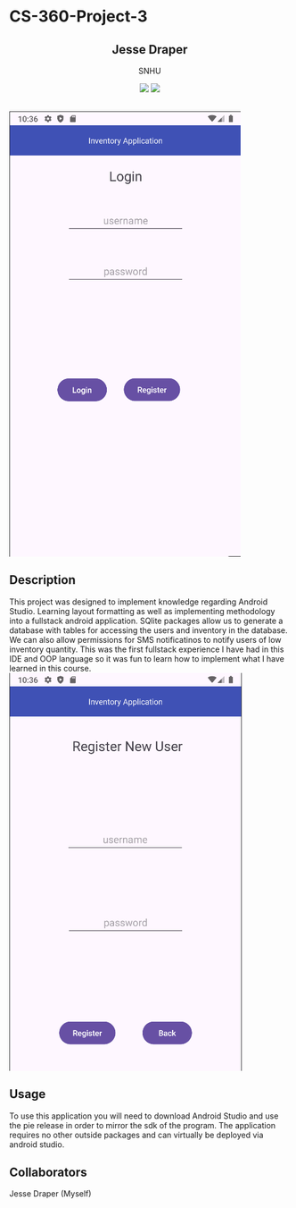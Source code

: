 <h1> CS-360-Project-3</h1>
<h2 align='center'> Jesse Draper</h2>
<p align='center'>SNHU</p>
<p align='center'>
<img src="https://img.shields.io/badge/Android_Studio-3DDC84?style=for-the-badge&logo=android-studio&logoColor=white" />
<img src="https://img.shields.io/badge/Java-ED8B00?style=for-the-badge&logo=java&logoColor=white" />
</p>
<br>

<img align ='center' src="loginpage.png" />
<br>


## Description
This project was designed to implement knowledge regarding Android Studio. Learning layout formatting as well as implementing methodology into a fullstack android application. SQlite packages allow us to generate a database with tables for accessing the users and inventory in the database. We can also allow permissions for SMS notificatinos to notify users of low inventory quantity. This was the first fullstack experience I have had in this IDE and OOP language so it was fun to learn how to implement what I have learned in this course.
<br>
<img align='center' src="register.png" />
<br>

## Usage
To use this application you will need to download Android Studio and use the pie release in order to mirror the sdk of the program. The application requires no other outside packages and can virtually be deployed via android studio. 

## Collaborators
Jesse Draper (Myself)

